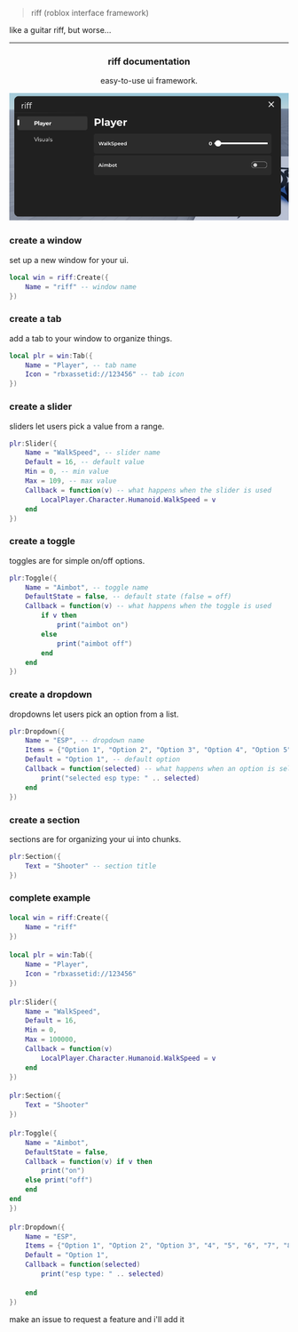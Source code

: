 > riff (roblox interface framework) 

like a guitar riff, but worse... 

---

<h3 align="center">riff documentation</h3>
<p align="center">easy-to-use ui framework.</p>

<img src="riff.png" alt="preview of riff">

<h3 align="left">create a window</h3>
<p>set up a new window for your ui.</p>

```lua
local win = riff:Create({
    Name = "riff" -- window name
})
```

<h3 align="left">create a tab</h3>
<p>add a tab to your window to organize things.</p>

```lua
local plr = win:Tab({
    Name = "Player", -- tab name
    Icon = "rbxassetid://123456" -- tab icon
})
```

<h3 align="left">create a slider</h3>
<p>sliders let users pick a value from a range.</p>

```lua
plr:Slider({
    Name = "WalkSpeed", -- slider name
    Default = 16, -- default value
    Min = 0, -- min value
    Max = 109, -- max value
    Callback = function(v) -- what happens when the slider is used
        LocalPlayer.Character.Humanoid.WalkSpeed = v
    end
})
```

<h3 align="left">create a toggle</h3>
<p>toggles are for simple on/off options.</p>

```lua
plr:Toggle({
    Name = "Aimbot", -- toggle name
    DefaultState = false, -- default state (false = off)
    Callback = function(v) -- what happens when the toggle is used
        if v then
            print("aimbot on")
        else
            print("aimbot off")
        end
    end
})
```

<h3 align="left">create a dropdown</h3>
<p>dropdowns let users pick an option from a list.</p>

```lua
plr:Dropdown({
    Name = "ESP", -- dropdown name
    Items = {"Option 1", "Option 2", "Option 3", "Option 4", "Option 5"}, -- options list
    Default = "Option 1", -- default option
    Callback = function(selected) -- what happens when an option is selected
        print("selected esp type: " .. selected)
    end
})
```

<h3 align="left">create a section</h3>
<p>sections are for organizing your ui into chunks.</p>

```lua
plr:Section({
    Text = "Shooter" -- section title
})
```

<h3 align="left">complete example</h3>

```lua
local win = riff:Create({
    Name = "riff"
})

local plr = win:Tab({
    Name = "Player",
    Icon = "rbxassetid://123456"
})

plr:Slider({
    Name = "WalkSpeed",
    Default = 16,
    Min = 0,
    Max = 100000,
    Callback = function(v)
        LocalPlayer.Character.Humanoid.WalkSpeed = v
    end
})

plr:Section({
    Text = "Shooter"
})

plr:Toggle({
    Name = "Aimbot",
    DefaultState = false,
    Callback = function(v) if v then 
        print("on") 
    else print("off") 
    end 
end
})

plr:Dropdown({
    Name = "ESP",
    Items = {"Option 1", "Option 2", "Option 3", "4", "5", "6", "7", "8"},
    Default = "Option 1",
    Callback = function(selected)
        print("esp type: " .. selected)
        
    end
})

```

<p>make an issue to request a feature and i'll add it</p>
